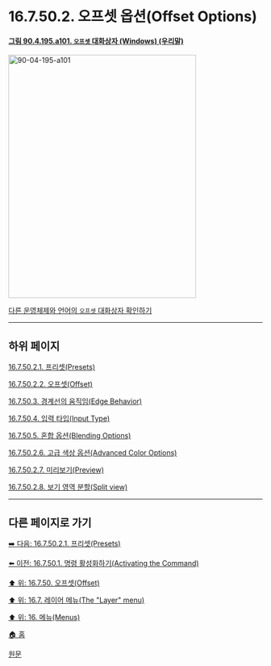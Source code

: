 # 16.7.50.2. 오프셋 옵션(Offset Options)

<a id="90-04-195-a101"></a>

#### [그림 90.4.195.a101. `오프셋` 대화상자 (Windows) (우리말)](./90-04-0195-offset.md#90-04-195-a101)
<img width="372" height="482" alt="90-04-195-a101" src="https://github.com/user-attachments/assets/91fccb9a-8db3-4f17-b8c7-c899a949c8db" />

[다른 운영체제와 언어의 `오프셋` 대화상자 확인하기](./90-04-0195-offset.md#90-04-195-a102)

***

## 하위 페이지

[16.7.50.2.1. 프리셋(Presets)](./16-07-50-02-01-presets.md)

[16.7.50.2.2. 오프셋(Offset)](./16-07-50-02-02-offset.md)

[16.7.50.3. 경계선의 움직임(Edge Behavior)](./16-07-50-02-03-edge_behavior.md)

[16.7.50.4. 입력 타입(Input Type)](./16-07-50-02-04-input_type.md)

[16.7.50.5. 혼합 옵션(Blending Options)](./16-07-50-02-05-blending_options.md)

[16.7.50.2.6. 고급 색상 옵션(Advanced Color Options)](./16-07-50-02-06-advanced_color_options.md)

[16.7.50.2.7. 미리보기(Preview)](./16-07-50-02-07-preview.md)

[16.7.50.2.8. 보기 영역 분할(Split view)](./16-07-50-02-08-split_view.md)

***

## 다른 페이지로 가기

[➡️ 다음: 16.7.50.2.1. 프리셋(Presets)](./16-07-50-02-01-presets.md)

[⬅️ 이전: 16.7.50.1. 명령 활성화하기(Activating the Command)](./16-07-50-01-activating_the_command.md)

[⬆️ 위: 16.7.50. 오프셋(Offset)](./16-07-50-00-offset.md)

[⬆️ 위: 16.7. 레이어 메뉴(The "Layer" menu)](./16-07-00-the-layer-menu.md)

[⬆️ 위: 16. 메뉴(Menus)](./16-00-menus.md)

[🏠 홈](./00-home.md)

[원문](https://docs.gimp.org/2.10/ko/gimp-layer-offset.html#idm30140)
